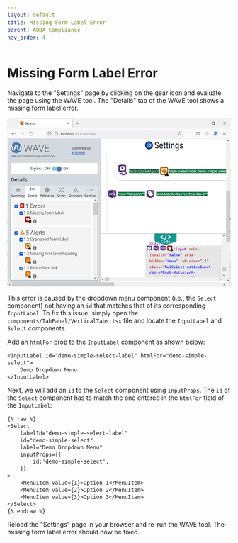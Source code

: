 ```yaml
---
layout: default
title: Missing Form Label Error
parent: AODA Compliance
nav_order: 4
---
```


# Missing Form Label Error

Navigate to the "Settings" page by clicking on the gear icon and evaluate the page using the WAVE tool. The "Details" tab of the WAVE tool shows a missing form label error.

![form-label-error](assets/img/form-label-error.png)

This error is caused by the dropdown menu component (i.e., the `Select` component) not having an `id` that matches that of its corresponding `InputLabel`. To fix this issue, simply open the `components/TabPanel/VerticalTabs.tsx` file and locate the `InputLabel` and `Select` components.

Add an `htmlFor` prop to the `InputLabel` component as shown below:
```
<InputLabel id="demo-simple-select-label" htmlFor="demo-simple-select">
	Demo Dropdown Menu
</InputLabel>
```

Next, we will add an `id` to the `Select` component using `inputProps`. The `id` of the `Select` component has to match the one entered in the `htmlFor` field of the `InputLabel`:
```
{% raw %}
<Select
	labelId="demo-simple-select-label"
	id="demo-simple-select"
	label="Demo Dropdown Menu"
	inputProps={{
		id:'demo-simple-select',
	}}
>
	<MenuItem value={1}>Option 1</MenuItem>
	<MenuItem value={2}>Option 2</MenuItem>
	<MenuItem value={3}>Option 3</MenuItem>
</Select>
{% endraw %}
```

Reload the "Settings" page in your browser and re-run the WAVE tool. The missing form label error should now be fixed.
